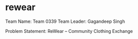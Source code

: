 # rewear

Team Name: Team 0339
Team Leader: Gagandeep Singh

Problem Statement: ReWear – Community Clothing Exchange
